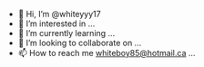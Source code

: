 - 👋 Hi, I’m @whiteyyy17
- 👀 I’m interested in ...
- 🌱 I’m currently learning ...
- 💞️ I’m looking to collaborate on ...
- 📫 How to reach me whiteboy85@hotmail.ca ...

<!---
whiteyyy17/whiteyyy17 is a ✨ special ✨ repository because its `README.md` (this file) appears on your GitHub profile.
You can click the Preview link to take a look at your changes.
--->
